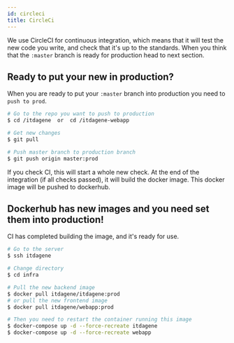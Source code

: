 ```yaml
---
id: circleci
title: CircleCi
---
```


We use CircleCI for continuous integration, which means that it will test the new code you write, and check that it's up to the standards. When you think that the `:master` branch is ready for production head to next section.

## Ready to put your new in production?

When you are ready to put your `:master` branch into production you need to `push to prod`.

```zsh
# Go to the repo you want to push to production
$ cd /itdagene  or  cd /itdagene-webapp

# Get new changes
$ git pull

# Push master branch to production branch
$ git push origin master:prod
```

If you check CI, this will start a whole new check. At the end of the integration (if all checks passed), it will build the docker image. This docker image will be pushed to dockerhub.

## Dockerhub has new images and you need set them into production!

CI has completed building the image, and it's ready for use.

```zsh
# Go to the server
$ ssh itdagene

# Change directory
$ cd infra

# Pull the new backend image
$ docker pull itdagene/itdagene:prod
# or pull the new frontend image
$ docker pull itdagene/webapp:prod

# Then you need to restart the container running this image
$ docker-compose up -d --force-recreate itdagene
$ docker-compose up -d --force-recreate webapp
```
